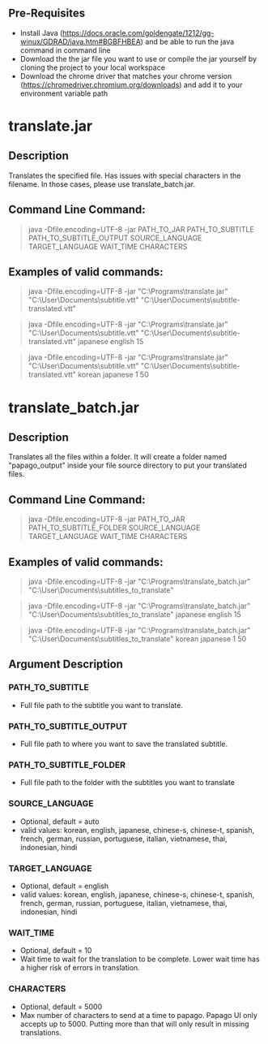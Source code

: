 ## Pre-Requisites
  - Install Java (https://docs.oracle.com/goldengate/1212/gg-winux/GDRAD/java.htm#BGBFHBEA) and be able to run the java command in command line
  - Download the the jar file you want to use or compile the jar yourself by cloning the project to your local workspace
  - Download the chrome driver that matches your chrome version (https://chromedriver.chromium.org/downloads) and add it to your environment variable path

# translate.jar

## Description

Translates the specified file. Has issues with special characters in the filename. In those cases, please use translate_batch.jar.

## Command Line Command:

>java -Dfile.encoding=UTF-8 -jar PATH_TO_JAR PATH_TO_SUBTITLE PATH_TO_SUBTITLE_OUTPUT SOURCE_LANGUAGE TARGET_LANGUAGE WAIT_TIME CHARACTERS

## Examples of valid commands:

>java -Dfile.encoding=UTF-8 -jar "C:\Programs\translate.jar" "C:\User\Documents\subtitle.vtt" "C:\User\Documents\subtitle-translated.vtt"

>java -Dfile.encoding=UTF-8 -jar "C:\Programs\translate.jar" "C:\User\Documents\subtitle.vtt" "C:\User\Documents\subtitle-translated.vtt" japanese english 15

>java -Dfile.encoding=UTF-8 -jar "C:\Programs\translate.jar" "C:\User\Documents\subtitle.vtt" "C:\User\Documents\subtitle-translated.vtt" korean japanese 1 50

# translate_batch.jar

## Description

Translates all the files within a folder. It will create a folder named "papago_output" inside your file source directory to put your translated files.

## Command Line Command:

>java -Dfile.encoding=UTF-8 -jar PATH_TO_JAR PATH_TO_SUBTITLE_FOLDER SOURCE_LANGUAGE TARGET_LANGUAGE WAIT_TIME CHARACTERS

## Examples of valid commands:

>java -Dfile.encoding=UTF-8 -jar "C:\Programs\translate_batch.jar" "C:\User\Documents\subtitles_to_translate"

>java -Dfile.encoding=UTF-8 -jar "C:\Programs\translate_batch.jar" "C:\User\Documents\subtitles_to_translate" japanese english 15

>java -Dfile.encoding=UTF-8 -jar "C:\Programs\translate_batch.jar" "C:\User\Documents\subtitles_to_translate" korean japanese 1 50

## Argument Description

### PATH_TO_SUBTITLE 
  - Full file path to the subtitle you want to translate.


### PATH_TO_SUBTITLE_OUTPUT
  - Full file path to where you want to save the translated subtitle.

### PATH_TO_SUBTITLE_FOLDER
  - Full file path to the folder with the subtitles you want to translate


### SOURCE_LANGUAGE
  - Optional, default = auto
  - valid values: korean, english, japanese, chinese-s, chinese-t, spanish, french, german, russian, portuguese, italian, vietnamese, thai, indonesian, hindi


### TARGET_LANGUAGE
  - Optional, default = english
  - valid values: korean, english, japanese, chinese-s, chinese-t, spanish, french, german, russian, portuguese, italian, vietnamese, thai, indonesian, hindi


### WAIT_TIME
  - Optional, default = 10
  - Wait time to wait for the translation to be complete. Lower wait time has a higher risk of errors in translation.

### CHARACTERS
  - Optional, default = 5000
  - Max number of characters to send at a time to papago. Papago UI only accepts up to 5000. Putting more than that will only result in missing translations.
